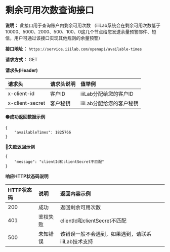 # 剩余可用次数查询接口

**说明：** 此接口用于查询账户内剩余可用次数 （iiiLab系统会在剩余可用次数低于10000、5000、2000、500、100、0这几个节点给您发送余量预警邮件、短信，用户可通过该接口实现其他规则的余量预警）

**接口地址：** `https://service.iiilab.com/openapi/available-times`

**请求方式：** GET

**请求头(Header)**

请求头|请求头说明|值举例
:---|:---|:---
x-client-id|客户ID|iiiLab分配给您的客户ID|996981887a27d721
x-client-secret|客户秘钥|iiiLab分配给您的客户秘钥|c4ca4238a0b923820dcc509a6f75849b

**🟢成功返回数据示例**

```
{
    "availableTimes": 1825766
}
```
  
**🔴失败返回示例**

```
{
    "message": "clientId和clientSecret不匹配"
}
```

**响应HTTP状态码说明**

HTTP状态码|说明|返回内容示例
:---|:---|:---
200|成功|返回剩余可用次数
401|鉴权失败|clientId和clientSecret不匹配
500|未知错误|该错误一般不会遇到，如果遇到，请联系iiiLab技术支持



